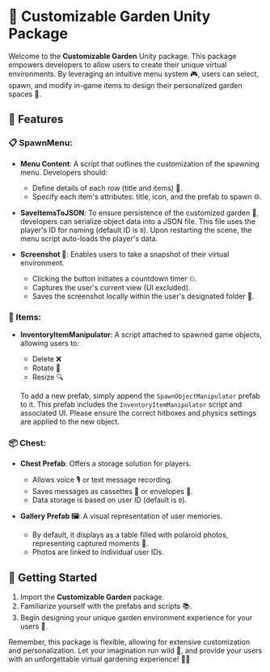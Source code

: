 # 🌱 Customizable Garden Unity Package

Welcome to the **Customizable Garden** Unity package. This package empowers developers to allow users to create their unique virtual environments. By leveraging an intuitive menu system 🎮, users can select, spawn, and modify in-game items to design their personalized garden spaces 🌼.

## 🌟 Features

### 📋 SpawnMenu:
- **Menu Content**: A script that outlines the customization of the spawning menu. Developers should:
  - Define details of each row (title and items) 📝.
  - Specify each item's attributes: title, icon, and the prefab to spawn 🌐.
  
- **SaveItemsToJSON**: To ensure persistence of the customized garden 💾, developers can serialize object data into a JSON file. This file uses the player's ID for naming (default ID is `0`). Upon restarting the scene, the menu script auto-loads the player's data.
  
- **Screenshot 📸**: Enables users to take a snapshot of their virtual environment.
  - Clicking the button initiates a countdown timer ⏲.
  - Captures the user's current view (UI excluded).
  - Saves the screenshot locally within the user's designated folder 📂.

### 🎲 Items:
- **InventoryItemManipulator**: A script attached to spawned game objects, allowing users to:
  - Delete ❌
  - Rotate 🔄
  - Resize 🔍
    
  To add a new prefab, simply append the `SpawnObjectManipulator` prefab to it. This prefab includes the `InventoryItemManipulator` script and associated UI. Please ensure the correct hitboxes and physics settings are applied to the new object.

### 📦 Chest:
- **Chest Prefab**: Offers a storage solution for players.
  - Allows voice 🎙 or text message recording.
  - Saves messages as cassettes 📼 or envelopes 💌.
  - Data storage is based on user ID (default is `0`).

- **Gallery Prefab 🖼**: A visual representation of user memories.
  - By default, it displays as a table filled with polaroid photos, representing captured moments 🌄.
  - Photos are linked to individual user IDs.

## 🚀 Getting Started
1. Import the **Customizable Garden** package.
2. Familiarize yourself with the prefabs and scripts 📚.
3. Begin designing your unique garden environment experience for your users 🎨.

Remember, this package is flexible, allowing for extensive customization and personalization. Let your imagination run wild 🌈, and provide your users with an unforgettable virtual gardening experience! 🌳🌺
